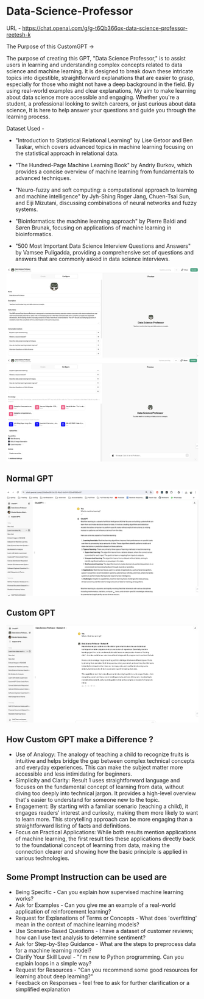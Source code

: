# Data-Science-Professor

URL - https://chat.openai.com/g/g-t6Qb366ox-data-science-professor-reetesh-k

The Purpose of this CustomGPT ->

The purpose of creating this GPT, "Data Science Professor," is to assist users  in learning and understanding complex concepts related to data science and machine learning. It is designed to break down these intricate topics into digestible, straightforward explanations that are easier to grasp, especially for those who might not have a deep background in the field. By using real-world examples and clear explanations, My aim to make learning about data science more accessible and engaging. Whether you're a student, a professional looking to switch careers, or just curious about data science, It is  here to help answer your questions and guide you through the learning process.

Dataset Used -

* "Introduction to Statistical Relational Learning" by Lise Getoor and Ben Taskar, which covers advanced topics in machine learning focusing on the statistical approach in relational data.

* "The Hundred-Page Machine Learning Book" by Andriy Burkov, which provides a concise overview of machine learning from fundamentals to advanced techniques.

* "Neuro-fuzzy and soft computing: a computational approach to learning and machine intelligence" by Jyh-Shing Roger Jang, Chuen-Tsai Sun, and Eiji Mizutani, discussing combinations of neural networks and fuzzy systems.

* "Bioinformatics: the machine learning approach" by Pierre Baldi and Søren Brunak, focusing on applications of machine learning in bioinformatics.

* "500 Most Important Data Science Interview Questions and Answers" by Vamsee Puligadda, providing a comprehensive set of questions and answers that are commonly asked in data science interviews.

![Data Science Professor 1](DataScienceProfessor-1.png)
![Data Science Professor 2](DataScienceProfessor-2.png)

## Normal GPT
![Data Science Professor 1](Normal-GPT.png)

## Custom GPT
![Data Science Professor 2](Data-Science-Professor.png)

## How Custom GPT make a Difference ?

* Use of Analogy: The analogy of teaching a child to recognize fruits is intuitive and helps bridge the gap between complex technical concepts and everyday experiences. This can make the subject matter more accessible and less intimidating for beginners.
* Simplicity and Clarity: Result 1 uses straightforward language and focuses on the fundamental concept of learning from data, without diving too deeply into technical jargon. It provides a high-level overview that's easier to understand for someone new to the topic.
* Engagement: By starting with a familiar scenario (teaching a child), it engages readers' interest and curiosity, making them more likely to want to learn more. This storytelling approach can be more engaging than a straightforward listing of facts and definitions.
* Focus on Practical Applications: While both results mention applications of machine learning, the first result ties these applications directly back to the foundational concept of learning from data, making the connection clearer and showing how the basic principle is applied in various technologies.


## Some Prompt Instruction can be used are 

* Being Specific - Can you explain how supervised machine learning works?
* Ask for Examples - Can you give me an example of a real-world application of reinforcement learning?
* Request for Explanations of Terms or Concepts - What does 'overfitting' mean in the context of machine learning models?
* Use Scenario-Based Questions - I have a dataset of customer reviews; how can I use text analysis to determine sentiment?
* Ask for Step-by-Step Guidance - What are the steps to preprocess data for a machine learning model?
* Clarify Your Skill Level - "I'm new to Python programming. Can you explain loops in a simple way?
* Request for Resources - "Can you recommend some good resources for learning about deep learning?"
* Feedback on Responses -  feel free to ask for further clarification or a simplified explanation